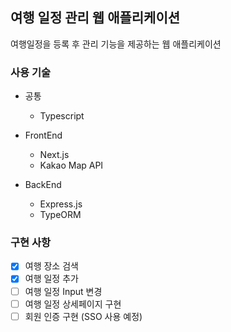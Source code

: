 ## 여행 일정 관리 웹 애플리케이션

여행일정을 등록 후 관리 기능을 제공하는 웹 애플리케이션

### 사용 기술

* 공통
    * Typescript

* FrontEnd
    * Next.js
    * Kakao Map API

* BackEnd
    * Express.js
    * TypeORM

### 구현 사항

- [X] 여행 장소 검색
- [X] 여행 일정 추가
- [ ] 여행 일정 Input 변경
- [ ] 여행 일정 상세페이지 구현
- [ ] 회원 인증 구현 (SSO 사용 예정)